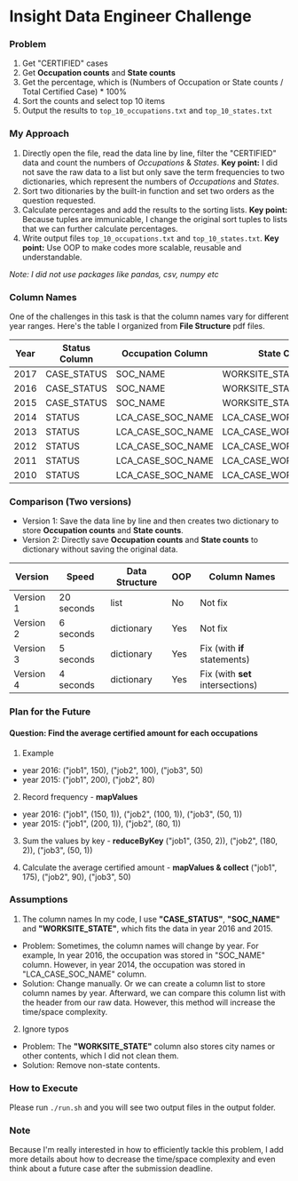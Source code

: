 # Insight Data Engineer Challenge
### Problem
1. Get "CERTIFIED" cases
2. Get **Occupation counts** and **State counts** 
3. Get the percentage, which is (Numbers of Occupation or State counts / Total Certified Case) * 100%
4. Sort the counts and select top 10 items
5. Output the results to ```top_10_occupations.txt``` and ```top_10_states.txt```



### My Approach
1. Directly open the file, read the data line by line, filter the "CERTIFIED" data and count the numbers of *Occupations* & *States*.
**Key point:** I did not save the raw data to a list but only save the term frequencies to two dictionaries, which represent the numbers of *Occupations* and *States*.
2. Sort two ditionaries by the built-in function and set two orders as the question requested.
3. Calculate percentages and add the results to the sorting lists.
**Key point:** Because tuples are immunicable, I change the original sort tuples to lists that we can further calculate percentages.
4. Write output files ```top_10_occupations.txt``` and ```top_10_states.txt```.
**Key point:** Use OOP to make codes more scalable, reusable and understandable.

*Note: I did not use packages like pandas, csv, numpy etc*



### Column Names
One of the challenges in this task is that the column names vary for different year ranges. Here's the table I organized from **File Structure** pdf files.

| Year  | Status Column | Occupation Column | State Column | Link |
| -------- | -------- | --------- | --------- | -------- |
| 2017 | CASE_STATUS | SOC_NAME | WORKSITE_STATE | [link](https://www.foreignlaborcert.doleta.gov/pdf/PerformanceData/2017/H-1B_FY17_Record_Layout.pdf)
| 2016 | CASE_STATUS | SOC_NAME | WORKSITE_STATE | [link](https://www.foreignlaborcert.doleta.gov/docs/Performance_Data/Disclosure/FY15-FY16/H-1B_FY16_Record_Layout.pdf)  |
| 2015 | CASE_STATUS | SOC_NAME | WORKSITE_STATE | [link](https://www.foreignlaborcert.doleta.gov/docs/py2015q4/H-1B_FY15_Record_Layout.docx)  |
| 2014 | STATUS | LCA_CASE_SOC_NAME | LCA_CASE_WORKLOC1_STATE | [link](https://www.foreignlaborcert.doleta.gov/docs/py2014q4/H1B_FY14_Record_Layout.doc)  |
| 2013 | STATUS | LCA_CASE_SOC_NAME | LCA_CASE_WORKLOC1_STATE | [link](https://www.foreignlaborcert.doleta.gov/docs/lca/LCA_Record_Layout_FY13.doc)  |
| 2012 | STATUS | LCA_CASE_SOC_NAME | LCA_CASE_WORKLOC1_STATE | [link](https://www.foreignlaborcert.doleta.gov/docs/py2012_q4/LCA_Record_Layout_FY12.doc)  |
| 2011 | STATUS | LCA_CASE_SOC_NAME | LCA_CASE_WORKLOC1_STATE | [link](https://www.foreignlaborcert.doleta.gov/pdf/quarter_4_2011/H-1B_Record_Layout_FY11_Q4.doc)  |
| 2010 | STATUS | LCA_CASE_SOC_NAME | LCA_CASE_WORKLOC1_STATE | [link](https://www.foreignlaborcert.doleta.gov/pdf/H-1B_Record_Layout_FY10.doc)  |





### Comparison (Two versions)
* Version 1: Save the data line by line and then creates two dictionary to store **Occupation counts** and **State counts**.
* Version 2: Directly save **Occupation counts** and **State counts** to dictionary without saving the original data. 


| Version  | Speed | Data Structure | OOP | Column Names |
| -------- | -------- | --------- | --------- | --------- | 
| Version 1 | 20 seconds | list | No | Not fix |
| Version 2 | 6 seconds | dictionary | Yes | Not fix |
| Version 3 | 5 seconds | dictionary | Yes | Fix (with **if** statements) |
| Version 4 | 4 seconds | dictionary | Yes | Fix (with **set** intersections) |


### Plan for the Future
#### **Question: Find the average certified amount for each occupations**
1. Example
  * year 2016: ("job1", 150), ("job2", 100), ("job3", 50)
  * year 2015: ("job1", 200), ("job2", 80)

2. Record frequency - **mapValues**
  * year 2016: ("job1", (150, 1)), ("job2", (100, 1)), ("job3", (50, 1))
  * year 2015: ("job1", (200, 1)), ("job2", (80, 1))
  

3. Sum the values by key - **reduceByKey**
("job1", (350, 2)), ("job2", (180, 2)), ("job3", (50, 1))

4. Calculate the average certified amount - **mapValues & collect**
("job1", 175), ("job2", 90), ("job3", 50)


### Assumptions
1. The column names
In my code, I use **"CASE_STATUS"**, **"SOC_NAME"** and **"WORKSITE_STATE"**, which fits the data in year 2016 and 2015.
  * Problem: Sometimes, the column names will change by year. For example, In year 2016, the occupation was stored in "SOC_NAME" column. However, in year 2014, the occupation was stored in "LCA_CASE_SOC_NAME" column.
  * Solution: Change manually. Or we can create a column list to store column names by year. Afterward, we can compare this column list with the header from our raw data. However, this method will increase the time/space complexity.

2. Ignore typos
  * Problem: The **"WORKSITE_STATE"** column also stores city names or other contents, which I did not clean them.
  * Solution: Remove non-state contents.



### How to Execute
Please run ```./run.sh``` and you will see two output files in the output folder.


### Note
Because I'm really interested in how to efficiently tackle this problem, I add more details about how to decrease the time/space complexity and even think about a future case after the submission deadline.

